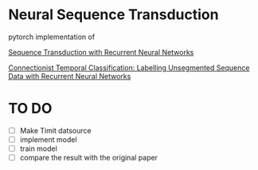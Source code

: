 # Neural Sequence Transduction
pytorch implementation of 

[Sequence Transduction with Recurrent Neural Networks](https://arxiv.org/abs/1211.3711)

[Connectionist Temporal Classification: Labelling Unsegmented Sequence Data with Recurrent Neural Networks](https://www.cs.toronto.edu/~graves/icml_2006.pdf)


# TO DO

- [ ] Make Timit datsource
- [ ] implement model
- [ ] train model
- [ ] compare the result with the original paper
